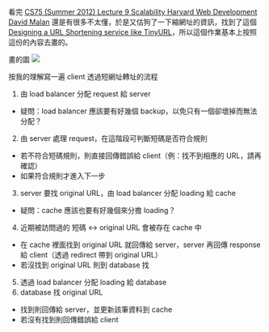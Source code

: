 看完 [CS75 (Summer 2012) Lecture 9 Scalability Harvard Web Development David Malan](https://www.youtube.com/watch?v=-W9F__D3oY4) 還是有很多不太懂，於是又估狗了一下縮網址的資訊，找到了這個 [Designing a URL Shortening service like TinyURL](https://www.educative.io/courses/grokking-the-system-design-interview/m2ygV4E81AR?aid=5082902844932096&utm_source=google&utm_medium=cpc&utm_campaign=grokking-manual&gclid=CjwKCAjw2Jb7BRBHEiwAXTR4jYluBJoxoqX7Bfd3-JCET0LWThMAm3xoQdoWi5ECTCy3g_GJ1o2OYBoCBEYQAvD_BwE)，所以這個作業基本上按照這份的內容去畫的。

畫的圖 
![](https://i.imgur.com/WEe3t1z.png)

按我的理解寫一遍 client 透過短網址轉址的流程

1. 由 load balancer 分配 request 給 server
  - 疑問：load balancer 應該要有好幾個 backup，以免只有一個卻壞掉而無法分配？
2. 由 server 處理 request，在這階段可判斷短碼是否符合規則
  - 若不符合短碼規則，則直接回傳錯誤給 client（例：找不到相應的 URL，請再確認）
  - 如果符合規則才進入下一步
3. server 要找 original URL，由 load balancer 分配 loading 給 cache
  - 疑問：cache 應該也要有好幾個來分擔 loading？
4. 近期被訪問過的 短碼 <-> original URL 會被存在 cache 中
  - 在 cache 裡面找到 original URL 就回傳給 server，server 再回傳 response 給 client（透過 redirect 帶到 original URL）
  - 若沒找到 original URL 則到 database 找
5. 透過 load balancer 分配 loading 給 database
6. database 找 original URL
  - 找到則回傳給 server，並更新該筆資料到 cache
  - 若沒有找到則回傳錯誤給 client